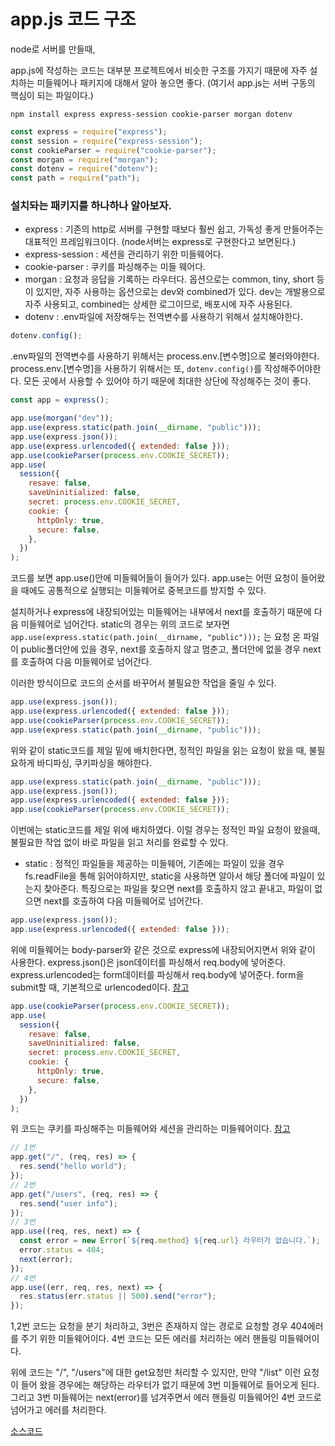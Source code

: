 # app.js 코드 구조

node로 서버를 만들때,

app.js에 작성하는 코드는 대부분 프로젝트에서 비슷한 구조를 가지기 때문에 자주 설치하는 미들웨어나 패키지에 대해서 알아 놓으면 좋다.
(여기서 app.js는 서버 구동의 핵심이 되는 파일이다.)

```
npm install express express-session cookie-parser morgan dotenv
```

```js
const express = require("express");
const session = require("express-session");
const cookieParser = require("cookie-parser");
const morgan = require("morgan");
const dotenv = require("dotenv");
const path = require("path");
```

### 설치돠는 패키지를 하나하나 알아보자.

- express : 기존의 http로 서버를 구현할 때보다 훨씬 쉽고, 가독성 좋게 만들어주는 대표적인 프레임워크이다. (node서버는 express로 구현한다고 보면된다.)
- express-session : 세션을 관리하기 위한 미들웨어다.
- cookie-parser : 쿠키를 파싱해주는 미들 웨어다.
- morgan : 요청과 응답을 기록하는 라우터다. 옵션으로는 common, tiny, short 등이 있지만, 자주 사용하는 옵션으로는 dev와 combined가 있다. dev는 개발용으로 자주 사용되고, combined는 상세한 로그이므로, 배포시에 자주 사용된다.
- dotenv : .env파일에 저장해두는 전역변수를 사용하기 위해서 설치해야한다.

```js
dotenv.config();
```

.env파일의 전역변수를 사용하기 위해서는 process.env.[변수명]으로 불러와야한다. process.env.[변수명]을 사용하기 위해서는 또, `dotenv.config()`를 작성해주어야한다. 모든 곳에서 사용할 수 있어야 하기 때문에 최대한 상단에 작성해주는 것이 좋다.

```js
const app = express();

app.use(morgan("dev"));
app.use(express.static(path.join(__dirname, "public")));
app.use(express.json());
app.use(express.urlencoded({ extended: false }));
app.use(cookieParser(process.env.COOKIE_SECRET));
app.use(
  session({
    resave: false,
    saveUninitialized: false,
    secret: process.env.COOKIE_SECRET,
    cookie: {
      httpOnly: true,
      secure: false,
    },
  })
);
```

코드를 보면 app.use()안에 미들웨어들이 들어가 있다. app.use는 어떤 요청이 들어왔을 때에도 공통적으로 실행되는 미들웨어로 중복코드를 방지할 수 있다.

설치하거나 express에 내장되어있는 미들웨어는 내부에서 next를 호출하기 때문에 다음 미들웨어로 넘어간다. static의 경우는 위의 코드로 보자면 `app.use(express.static(path.join(__dirname, "public")));` 는 요청 온 파일이 public폴더안에 있을 경우, next를 호출하지 않고 멈춘고, 폴더안에 없을 경우 next를 호출하여 다음 미들웨어로 넘어간다.

이러한 방식이므로 코드의 순서를 바꾸어서 불필요한 작업을 줄일 수 있다.

```js
app.use(express.json());
app.use(express.urlencoded({ extended: false }));
app.use(cookieParser(process.env.COOKIE_SECRET));
app.use(express.static(path.join(__dirname, "public")));
```

위와 같이 static코드를 제일 밑에 배치한다면, 정적인 파일을 읽는 요청이 왔을 때, 불필요하게 바디파싱, 쿠키파싱을 해야한다.

```js
app.use(express.static(path.join(__dirname, "public")));
app.use(express.json());
app.use(express.urlencoded({ extended: false }));
app.use(cookieParser(process.env.COOKIE_SECRET));
```

이번에는 static코드를 제일 위에 배치하였다. 이럴 경우는 정적인 파일 요청이 왔을때, 불필요한 작업 없이 바로 파일을 읽고 처리를 완료할 수 있다.

- static : 정적인 파일들을 제공하는 미들웨어, 기존에는 파일이 있을 경우 fs.readFile을 통해 읽어야하지만, static을 사용하면 알아서 해당 폴더에 파일이 있는지 찾아준다. 특징으로는 파일을 찾으면 next를 호출하지 않고 끝내고, 파일이 없으면 next를 호출하여 다음 미들웨어로 넘어간다.

```js
app.use(express.json());
app.use(express.urlencoded({ extended: false }));
```

위에 미들웨어는 body-parser와 같은 것으로 express에 내장되어지면서 위와 같이 사용한다. express.json()은 json데이터를 파싱해서 req.body에 넣어준다. express.urlencoded는 form데이터를 파싱해서 req.body에 넣어준다. form을 submit할 때, 기본적으로 urlencoded이다. [참고](https://velog.io/@yongyongi/form-%ED%83%9C%EA%B7%B8%EC%9D%98-enctype-%EC%86%8D%EC%84%B1)

```js
app.use(cookieParser(process.env.COOKIE_SECRET));
app.use(
  session({
    resave: false,
    saveUninitialized: false,
    secret: process.env.COOKIE_SECRET,
    cookie: {
      httpOnly: true,
      secure: false,
    },
  })
);
```

위 코드는 쿠키를 파싱해주는 미들웨어와 세션을 관리하는 미들웨어이다. [참고](https://devyongi.tistory.com/2)

```js
// 1번
app.get("/", (req, res) => {
  res.send("hello world");
});
// 2번
app.get("/users", (req, res) => {
  res.send("user info");
});
// 3번
app.use((req, res, next) => {
  const error = new Error(`${req.method} ${req.url} 라우터가 없습니다.`);
  error.status = 404;
  next(error);
});
// 4번
app.use((err, req, res, next) => {
  res.status(err.status || 500).send("error");
});
```

1,2번 코드는 요청을 분기 처리하고, 3번은 존재하지 않는 경로로 요청할 경우 404에러를 주기 위한 미들웨어이다. 4번 코드는 모든 에러를 처리하는 에러 핸들링 미들웨어이다.

위에 코드는 "/", "/users"에 대한 get요청만 처리할 수 있지만, 만약 "/list" 이런 요청이 들어 왔을 경우에는 해당하는 라우터가 없기 때문에 3번 미들웨어로 들어오게 된다. 그리고 3번 미들웨어는 next(error)를 넘겨주면서 에러 핸들링 미들웨어인 4번 코드로 넘어가고 에러를 처리한다.

[소스코드]()

